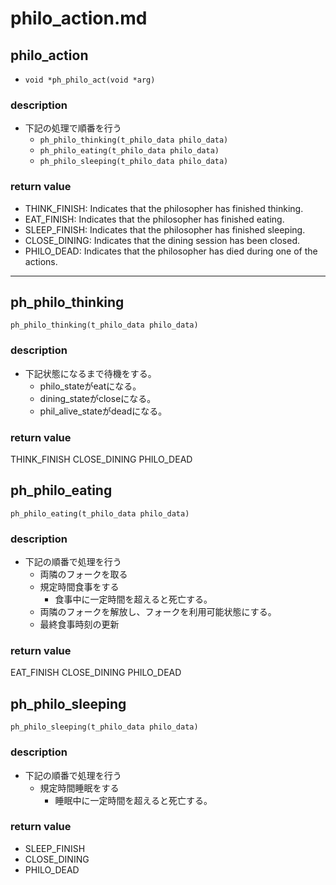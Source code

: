 # philo_action.md

## philo_action
- `void *ph_philo_act(void *arg)`
### description
- 下記の処理で順番を行う
	- `ph_philo_thinking(t_philo_data philo_data)`
	- `ph_philo_eating(t_philo_data philo_data)`
	- `ph_philo_sleeping(t_philo_data philo_data)`
### return value
- THINK_FINISH: Indicates that the philosopher has finished thinking.
- EAT_FINISH: Indicates that the philosopher has finished eating.
- SLEEP_FINISH: Indicates that the philosopher has finished sleeping.
- CLOSE_DINING: Indicates that the dining session has been closed.
- PHILO_DEAD: Indicates that the philosopher has died during one of the actions.

---
## ph_philo_thinking
`ph_philo_thinking(t_philo_data philo_data)`
### description
- 下記状態になるまで待機をする。
	- philo_stateがeatになる。
	- dining_stateがcloseになる。
	- phil_alive_stateがdeadになる。
### return value
THINK_FINISH
CLOSE_DINING
PHILO_DEAD

## ph_philo_eating
`ph_philo_eating(t_philo_data philo_data)`
### description
- 下記の順番で処理を行う
	- 両隣のフォークを取る
	- 規定時間食事をする
		- 食事中に一定時間を超えると死亡する。
	- 両隣のフォークを解放し、フォークを利用可能状態にする。
	- 最終食事時刻の更新
### return value
EAT_FINISH
CLOSE_DINING
PHILO_DEAD

## ph_philo_sleeping
`ph_philo_sleeping(t_philo_data philo_data)`
### description
- 下記の順番で処理を行う
	- 規定時間睡眠をする
		- 睡眠中に一定時間を超えると死亡する。
### return value
- SLEEP_FINISH
- CLOSE_DINING
- PHILO_DEAD
